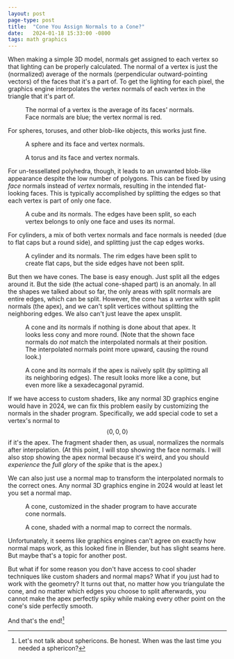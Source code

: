 ```yaml
---
layout: post
page-type: post
title:  "Cone You Assign Normals to a Cone?"
date:   2024-01-18 15:33:00 -0800
tags: math graphics
---
```

When making a simple 3D model, normals get assigned to each vertex so that lighting can be properly calculated. The normal of a vertex is just the (normalized) average of the normals (perpendicular outward-pointing vectors) of the faces that it's a part of. To get the lighting for each pixel, the graphics engine interpolates the vertex normals of each vertex in the triangle that it's part of.

<div class="figrow">
    <figure>
        <fakecanvas src="{{ '/assets/posts/assign-normals-cone/average-normal.glb' | relative_url }}"
            alt="Face normals forming vertex normals"></fakecanvas>
        <figcaption>The normal of a vertex is the average of its faces' normals. Face normals are blue; the vertex normal is red.</figcaption>
    </figure>
</div>

For spheres, toruses, and other blob-like objects, this works just fine.

<div class="figrow">
    <figure>
        <fakecanvas src="{{ '/assets/posts/assign-normals-cone/sphere.glb' | relative_url }}"
            alt="Sphere normals"></fakecanvas>
        <figcaption>A sphere and its face and vertex normals.</figcaption>
    </figure>
    <figure>
        <fakecanvas src="{{ '/assets/posts/assign-normals-cone/torus.glb' | relative_url }}"
            alt="Torus normals"></fakecanvas>
        <figcaption>A torus and its face and vertex normals.</figcaption>
    </figure>
</div>

For un-tessellated polyhedra, though, it leads to an unwanted blob-like appearance despite the low number of polygons. This can be fixed by using *face* normals instead of *vertex* normals, resulting in the intended flat-looking faces. This is typically accomplished by splitting the edges so that each vertex is part of only one face.

<div class="figrow">
    <figure>
        <fakecanvas src="{{ '/assets/posts/assign-normals-cone/cube.glb' | relative_url }}"
            alt="Cube normals"></fakecanvas>
        <figcaption>A cube and its normals. The edges have been split, so each vertex belongs to only one face and uses its normal.</figcaption>
    </figure>
</div>

For cylinders, a mix of both vertex normals and face normals is needed (due to flat caps but a round side), and splitting just the cap edges works.

<div class="figrow">
    <figure>
        <fakecanvas src="{{ '/assets/posts/assign-normals-cone/cylinder.glb' | relative_url }}"
            alt="Cylinder normals"></fakecanvas>
        <figcaption>A cylinder and its normals. The rim edges have been split to create flat caps, but the side edges have not been split.</figcaption>
    </figure>
</div>

But then we have cones. The base is easy enough. Just split all the edges around it. But the side (the actual cone-shaped part) is an anomaly. In all the shapes we talked about so far, the only areas with split normals are entire edges, which can be split. However, the cone has a *vertex* with split normals (the apex), and we can't split vertices without splitting the neighboring edges. We also can't just leave the apex unsplit.

<div class="figrow">
    <figure>
        <fakecanvas src="{{ '/assets/posts/assign-normals-cone/cone-unsplit.glb' | relative_url }}"
            alt="Cone normals, apex unsplit"></fakecanvas>
        <figcaption>A cone and its normals if nothing is done about that apex. It looks less cony and more round. (Note that the shown face normals do <i>not</i> match the interpolated normals at their position. The interpolated normals point more upward, causing the round look.)</figcaption>
    </figure>
    <figure>
        <fakecanvas src="{{ '/assets/posts/assign-normals-cone/cone-split.glb' | relative_url }}"
            alt="Cone normals, apex split"></fakecanvas>
        <figcaption>A cone and its normals if the apex is naïvely split (by splitting all its neighboring edges). The result looks more like a cone, but even more like a sexadecagonal pyramid.</figcaption>
    </figure>
</div>

If we have access to custom shaders, like any normal 3D graphics engine would have in 2024, we can fix this problem easily by customizing the normals in the shader program. Specifically, we add special code to set a vertex's normal to $$\langle 0, 0, 0\rangle$$ if it's the apex. The fragment shader then, as usual, normalizes the normals after interpolation. (At this point, I will stop showing the face normals. I will also stop showing the apex normal because it's weird, and you should *experience* the *full glory* of the *spike* that is the apex.)

We can also just use a normal map to transform the interpolated normals to the correct ones. Any normal 3D graphics engine in 2024 would at least let you set a normal map.

<div class="figrow">
    <figure>
        <fakecanvas src="{{ '/assets/posts/assign-normals-cone/cone-shader-normals.glb' | relative_url }}"
            alt="Cone with custom shader" shaderTrick></fakecanvas>
        <figcaption>A cone, customized in the shader program to have accurate cone normals.</figcaption>
    </figure>
    <figure>
        <fakecanvas src="{{ '/assets/posts/assign-normals-cone/cone-mapped-normals.glb' | relative_url }}"
            alt="Cone with normal-mapped normals"></fakecanvas>
        <figcaption>A cone, shaded with a normal map to correct the normals.</figcaption>
    </figure>
</div>

Unfortunately, it seems like graphics engines can't agree on exactly how normal maps work, as this looked fine in Blender, but has slight seams here. But maybe that's a topic for another post.

But what if for some reason you don't have access to cool shader techniques like custom shaders and normal maps? What if you just had to work with the geometry? It turns out that, no matter how you triangulate the cone, and no matter which edges you choose to split afterwards, you cannot make the apex perfectly spiky while making every other point on the cone's side perfectly smooth.

And that's the end![^sphericon]

[^sphericon]: Let's not talk about sphericons. Be honest. When was the last time you needed a sphericon?

<script type="module" src="{{ '/assets/posts/assign-normals-cone/render.js' | relative_url }}"></script>